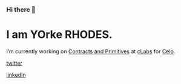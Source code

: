 ### Hi there 👋

# I am YOrke RHODES.

I’m currently working on [Contracts and Primitives](https://github.com/orgs/celo-org/teams/cap) at [cLabs](clabs.medium.com) for [Celo](celo.org).

[twitter](https://twitter.com/yorhodes4)

[linkedIn](https://www.linkedin.com/in/yorke-rhodes-iv)

